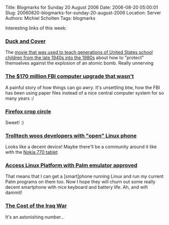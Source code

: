 Title: Blogmarks for Sunday 20 August 2006
Date: 2006-08-20 05:00:01
Slug: 20060820-blogmarks-for-sunday-20-august-2006
Location: Server
Authors: Michiel Scholten
Tags: blogmarks

<p>Interesting links of this week:</p>
<h3><a href="http://www.youtube.com/watch?v=C0K_LZDXp0I">Duck and Cover</a></h3>
<p>The <a href="http://en.wikipedia.org/wiki/Duck_and_cover">movie that was used to teach generations of United States school children from the late 1940s into the 1980s</a> about how to "protect" themselves against the explosion of an atomic bomb. Really unnerving</p>
<h3><a href="http://www.msnbc.msn.com/id/14399933/from/RS.5/">The $170 million FBI computer upgrade that wasn't</a></h3>
<p>A painful story of how things can go awry. It's unsettling btw, how the FBI has been using paper files instead of a nice central computer system for so many years :/</p>
<h3><a href="http://lug.oregonstate.edu/index.php/Projects/Firefox/Firefox_Circle">Firefox crop circle</a></h3>
<p>Sweet! :)</p>
<h3><a href="http://www.linuxdevices.com/news/NS8030785497.html">Trolltech woos developers with "open" Linux phone</a></h3>
<p>Looks like a decent device! Maybe there'll be a community around it like with the <a href="http://en.wikipedia.org/wiki/Nokia_770">Nokia 770 tablet</a></p>
<h3><a href="http://linuxdevices.com/news/NS7533886035.html">Access Linux Platform with Palm emulator approved</a></h3>
<p>That means that I can get a [smart]phone running Linux and run my current Palm programs on them too. Now I hope they will churn out some really decent smartphone with nice keyboard and battery life. Ah, and wifi dammit!</p>
<h3><a href="http://costofwar.com/">The Cost of the Iraq War</a></h3>
<p>It's an astonishing number...</p>

